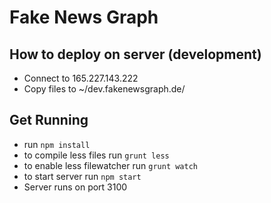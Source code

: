 # Fake News Graph

## How to deploy on server (development)
- Connect to 165.227.143.222
- Copy files to ~/dev.fakenewsgraph.de/

## Get Running 
- run `npm install`
- to compile less files run `grunt less`
- to enable less filewatcher run `grunt watch`
- to start server run `npm start`
- Server runs on port 3100